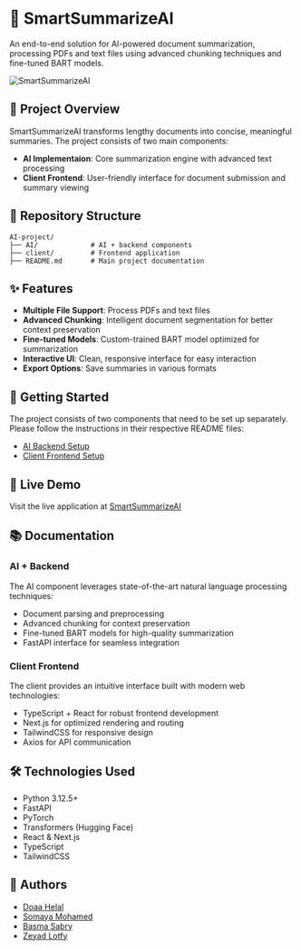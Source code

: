# 📄 SmartSummarizeAI

An end-to-end solution for AI-powered document summarization, processing PDFs and text files using advanced chunking techniques and fine-tuned BART models.

![SmartSummarizeAI](https://i.postimg.cc/yYXFsLwp/image.png)

## 🌟 Project Overview

SmartSummarizeAI transforms lengthy documents into concise, meaningful summaries. The project consists of two main components:

- **AI Implementaion**: Core summarization engine with advanced text processing
- **Client Frontend**: User-friendly interface for document submission and summary viewing

## 📂 Repository Structure

```
AI-project/
├── AI/             # AI + backend components
├── client/         # Frontend application
├── README.md       # Main project documentation
```

## ✨ Features

- **Multiple File Support**: Process PDFs and text files
- **Advanced Chunking**: Intelligent document segmentation for better context preservation
- **Fine-tuned Models**: Custom-trained BART model optimized for summarization
- **Interactive UI**: Clean, responsive interface for easy interaction
- **Export Options**: Save summaries in various formats

## 🚀 Getting Started

The project consists of two components that need to be set up separately. Please follow the instructions in their respective README files:

- [AI Backend Setup](https://github.com/Doaa-Helal/AI-project/blob/main/AI/README.md)
- [Client Frontend Setup](https://github.com/Doaa-Helal/AI-project/blob/main/client/README.md)

## 🔗 Live Demo

Visit the live application at [SmartSummarizeAI](https://smartsummarizeai.vercel.app/)

## 📚 Documentation

### AI + Backend

The AI component leverages state-of-the-art natural language processing techniques:

- Document parsing and preprocessing
- Advanced chunking for context preservation
- Fine-tuned BART models for high-quality summarization
- FastAPI interface for seamless integration

### Client Frontend

The client provides an intuitive interface built with modern web technologies:

- TypeScript + React for robust frontend development
- Next.js for optimized rendering and routing
- TailwindCSS for responsive design
- Axios for API communication

## 🛠️ Technologies Used

- Python 3.12.5+
- FastAPI
- PyTorch
- Transformers (Hugging Face)
- React & Next.js
- TypeScript
- TailwindCSS

## 👥 Authors

- [Doaa Helal](https://github.com/Doaa-Helal)
- [Somaya Mohamed](https://github.com/somiamohamed)
- [Basma Sabry](https://github.com/Basma-90)
- [Zeyad Lotfy](https://github.com/zeyadlotfy)
